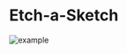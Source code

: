 # Etch-a-Sketch

![example](https://github.com/zerovirus123/etch-a-sketch/blob/master/assets/picture.png.png)